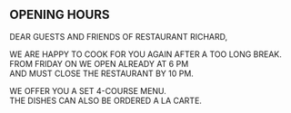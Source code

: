 ## OPENING HOURS
  
DEAR GUESTS AND FRIENDS OF RESTAURANT RICHARD,    
    
WE ARE HAPPY TO COOK FOR YOU AGAIN AFTER A TOO LONG BREAK.  
FROM FRIDAY ON WE OPEN ALREADY AT 6 PM     
AND MUST CLOSE THE RESTAURANT BY 10 PM.   
  
WE OFFER YOU A SET 4-COURSE MENU.  
THE DISHES CAN ALSO BE ORDERED A LA CARTE.  

